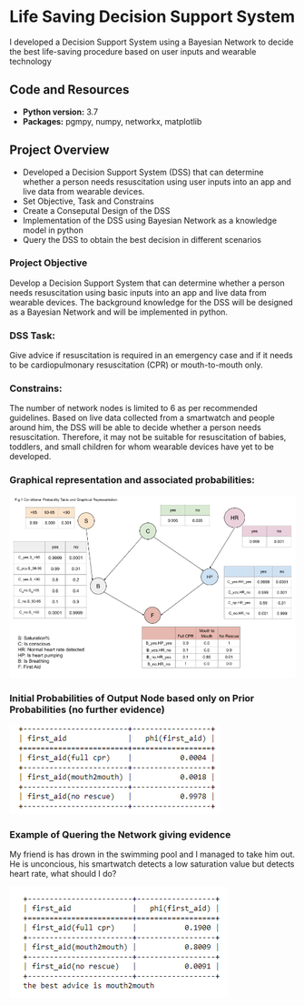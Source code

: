 # Life Saving Decision Support System
I developed a Decision Support System using a Bayesian Network to decide the best life-saving procedure based on user inputs and wearable technology

## Code and Resources
* **Python version:** 3.7
* **Packages:** pgmpy, numpy, networkx, matplotlib

## Project Overview
* Developed a Decision Support System (DSS) that can determine whether a person needs resuscitation using user inputs into an app and live data from wearable devices.
* Set Objective, Task and Constrains
* Create a Conseputal Design of the DSS
* Implementation of the DSS using Bayesian Network as a knowledge model in python
* Query the DSS to obtain the best decision in different scenarios

### Project Objective
Develop a Decision Support System that can determine whether a person needs
resuscitation using basic inputs into an app and live data from wearable devices.
The background knowledge for the DSS will be designed as a Bayesian Network and
will be implemented in python.

### DSS Task:
Give advice if resuscitation is required in an emergency case and if it needs to be
cardiopulmonary resuscitation (CPR) or mouth-to-mouth only.
 
### Constrains: 
The number of network nodes is limited to 6 as per recommended guidelines.
Based on live data collected from a smartwatch and people around him, the DSS will
be able to decide whether a person needs resuscitation. Therefore, it may not be
suitable for resuscitation of babies, toddlers, and small children for whom wearable
devices have yet to be developed.

### Graphical representation and associated probabilities:
![alt text](https://github.com/CarolinaKra/LifeSavingDSS/blob/main/graph.png)

### Initial Probabilities of Output Node based only on Prior Probabilities (no further evidence)
![alt text](https://github.com/CarolinaKra/LifeSavingDSS/blob/main/InitialProbabilities.png)

### Example of Quering the Network giving evidence
My friend is has drown in the swimming pool and I managed to take him out. He is unconcious, his smartwatch detects a low saturation value but detects heart rate, what should I do?

![alt text](https://github.com/CarolinaKra/LifeSavingDSS/blob/main/m2mprobabilities.png)




